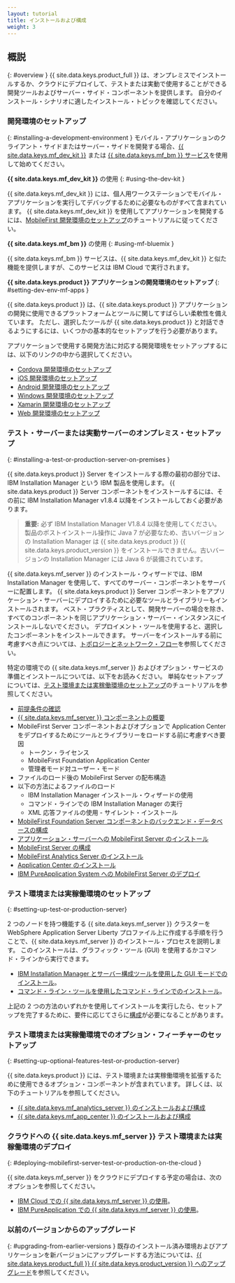 ```yaml
---
layout: tutorial
title: インストールおよび構成
weight: 3
---
```

<!-- NLS_CHARSET=UTF-8 -->
## 概説
{: #overview }
{{ site.data.keys.product_full }} は、オンプレミスでインストールするか、クラウドにデプロイして、テストまたは実動で使用することができる開発ツールおよびサーバー・サイド・コンポーネントを提供します。 自分のインストール・シナリオに適したインストール・トピックを確認してください。

### 開発環境のセットアップ
{: #installing-a-development-environment }
モバイル・アプリケーションのクライアント・サイドまたはサーバー・サイドを開発する場合、[{{ site.data.keys.mf_dev_kit }}](development/mobilefirst/) または [{{ site.data.keys.mf_bm }} サービス](../ibmcloud/using-mobile-foundation)を使用して始めてください。

**{{ site.data.keys.mf_dev_kit }}** の使用
{: #using-the-dev-kit }

{{ site.data.keys.mf_dev_kit }} には、個人用ワークステーションでモバイル・アプリケーションを実行してデバッグするために必要なものがすべて含まれています。 {{ site.data.keys.mf_dev_kit }} を使用してアプリケーションを開発するには、[MobileFirst 開発環境のセットアップ](development/mobilefirst)のチュートリアルに従ってください。

**{{ site.data.keys.mf_bm }}** の使用
{: #using-mf-bluemix }

{{ site.data.keys.mf_bm }} サービスは、{{ site.data.keys.mf_dev_kit }} と似た機能を提供しますが、このサービスは IBM Cloud で実行されます。

**{{ site.data.keys.product }} アプリケーションの開発環境のセットアップ**
{: #setting-dev-env-mf-apps }

{{ site.data.keys.product }} は、{{ site.data.keys.product }} アプリケーションの開発に使用できるプラットフォームとツールに関してすばらしい柔軟性を備えています。 ただし、選択したツールが {{ site.data.keys.product }} と対話できるようにするには、いくつかの基本的なセットアップを行う必要があります。  

アプリケーションで使用する開発方法に対応する開発環境をセットアップするには、以下のリンクの中から選択してください。

* [Cordova 開発環境のセットアップ](development/cordova)
* [iOS 開発環境のセットアップ](development/ios)
* [Android 開発環境のセットアップ](development/android)
* [Windows 開発環境のセットアップ](development/windows)
* [Xamarin 開発環境のセットアップ](development/xamarin)
* [Web 開発環境のセットアップ](development/web)

### テスト・サーバーまたは実動サーバーのオンプレミス・セットアップ
{: #installing-a-test-or-production-server-on-premises }

{{ site.data.keys.product }} Server をインストールする際の最初の部分では、IBM Installation Manager という IBM 製品を使用します。 {{ site.data.keys.product }} Server コンポーネントをインストールするには、その前に IBM Installation Manager v1.8.4 以降をインストールしておく必要があります。

> **重要:** 必ず IBM Installation Manager V1.8.4 以降を使用してください。 製品のポストインストール操作に Java 7 が必要なため、古いバージョンの Installation Manager は {{ site.data.keys.product }} {{ site.data.keys.product_version }} をインストールできません。古いバージョンの Installation Manager には Java 6 が装備されています。

{{ site.data.keys.mf_server }} のインストール・ウィザードでは、IBM Installation Manager を使用して、すべてのサーバー・コンポーネントをサーバーに配置します。  {{ site.data.keys.product }} Server コンポーネントをアプリケーション・サーバーにデプロイするために必要なツールとライブラリーもインストールされます。  ベスト・プラクティスとして、開発サーバーの場合を除き、すべてのコンポーネントを同じアプリケーション・サーバー・インスタンスにインストールしないでください。 デプロイメント・ツールを使用すると、選択したコンポーネントをインストールできます。  サーバーをインストールする前に考慮すべき点については、[トポロジーとネットワーク・フロー](production/prod-env/topologies)を参照してください。

特定の環境での {{ site.data.keys.mf_server }} およびオプション・サービスの準備とインストールについては、以下をお読みください。 単純なセットアップについては、[テスト環境または実稼働環境のセットアップ](production)のチュートリアルを参照してください。

* [前提条件の確認](production/prod-env/prereqs)
* [{{ site.data.keys.mf_server }} コンポーネントの概要](production/prod-env/topologies)
* MobileFirst Server コンポーネントおよびオプションで Application Center をデプロイするためにツールとライブラリーをロードする前に考慮すべき要因
  * トークン・ライセンス
  * MobileFirst Foundation Application Center
  * 管理者モード対ユーザー・モード
* ファイルのロード後の MobileFirst Server の配布構造
* 以下の方法によるファイルのロード
  * IBM Installation Manager インストール・ウィザードの使用
  * コマンド・ラインでの IBM Installation Manager の実行
  * XML 応答ファイルの使用 - サイレント・インストール
* [MobileFirst Foundation Server コンポーネントのバックエンド・データベースの構成](production/prod-env/databases)
* [アプリケーション・サーバーへの MobileFirst Server のインストール](production/prod-env/appserver)
* [MobileFirst Server の構成](production/server-configuration)
* [MobileFirst Analytics Server のインストール](production/analytics/installation)
* [Application Center のインストール](production/appcenter)
* [IBM PureApplication System への MobileFirst Server のデプロイ](production/pure-application)

### テスト環境または実稼働環境のセットアップ
{: #setting-up-test-or-production-server}

2 つのノードを持つ機能する {{ site.data.keys.mf_server }} クラスターを WebSphere Application Server Liberty プロファイル上に作成する手順を行うことで、{{ site.data.keys.mf_server }} のインストール・プロセスを説明します。 このインストールは、グラフィック・ツール (GUI) を使用するかコマンド・ラインから実行できます。

* [IBM Installation Manager とサーバー構成ツールを使用した GUI モードでのインストール](production/simple-install/graphical-mode)。
* [コマンド・ライン・ツールを使用したコマンド・ラインでのインストール](production/simple-install/command-line)。

上記の 2 つの方法のいずれかを使用してインストールを実行したら、セットアップを完了するために、要件に応じてさらに[構成](production/server-configuration)が必要になることがあります。

### テスト環境または実稼働環境でのオプション・フィーチャーのセットアップ
{: #setting-up-optional-features-test-or-production-server}

{{ site.data.keys.product }} には、テスト環境または実稼働環境を拡張するために使用できるオプション・コンポーネントが含まれています。  詳しくは、以下のチュートリアルを参照してください。

* [{{ site.data.keys.mf_analytics_server }} のインストールおよび構成](production/analytics/installation/)
* [{{ site.data.keys.mf_app_center }} のインストールおよび構成](production/appcenter)

### クラウドへの {{ site.data.keys.mf_server }} テスト環境または実稼働環境のデプロイ
{: #deploying-mobilefirst-server-test-or-production-on-the-cloud }

{{ site.data.keys.mf_server }} をクラウドにデプロイする予定の場合は、次のオプションを参照してください。

* [IBM Cloud での {{ site.data.keys.mf_server }} の使用](../bluemix)。
* [IBM PureApplication での {{ site.data.keys.mf_server }} の使用](production/pure-application)。

### 以前のバージョンからのアップグレード
{: #upgrading-from-earlier-versions }
既存のインストール済み環境およびアプリケーションを新バージョンにアップグレードする方法については、[{{ site.data.keys.product_full }} {{ site.data.keys.product_version }} へのアップグレード](../all-tutorials/#upgrading_to_current_version)を参照してください。

